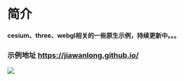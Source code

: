 # 简介
#### cesium、three、webgl相关的一些**原生**示例，持续更新中。。。
### 示例地址 https://jiawanlong.github.io/
<img src="https://jiawanlong.github.io/demo.png">